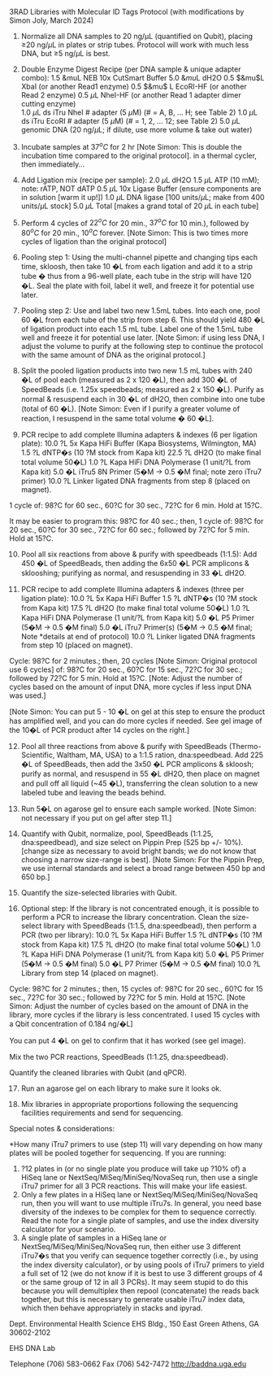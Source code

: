 3RAD Libraries with Molecular ID Tags Protocol
(with modifications by Simon Joly, March 2024)


1. Normalize all DNA samples to 20 ng/μL (quantified on Qubit), placing $\geq$20 ng/$\mu$L in plates or strip tubes.  Protocol will work with much less DNA, but $\geq$5 ng/$\mu$L is best.

2. Double Enzyme Digest Recipe (per DNA sample & unique adapter combo):
1.5 \&muL  NEB 10x CutSmart Buffer 
5.0 $\&mu$L  dH2O
0.5 $&mu$L  XbaI (or another Read1 enzyme)
0.5 $&mu$ L  EcoRI-HF (or another Read 2 enzyme)
0.5 $\mu$L  NheI-HF (or another Read 1 adapter dimer cutting enzyme)	
1.0 $\mu$L ds iTru NheI # adapter (5 $\mu$M) (# = A, B, ... H; see Table 2)
1.0 $\mu$L ds iTru EcoRI # adapter (5 $\mu$M) (# = 1, 2, ... 12; see Table 2)
5.0 $\mu$L genomic DNA (20 ng/$\mu$L; if dilute, use more volume & take out water) 

3. Incubate samples at $37^oC$ for 2 hr [Note Simon: This is double the incubation time compared to the original protocol]. in a thermal cycler, then immediately...

4. Add Ligation mix (recipe per sample): 
2.0 $\mu$L dH2O 
1.5 $\mu$L ATP (10 mM); note: rATP, NOT dATP
0.5 $\mu$L 10x Ligase Buffer (ensure components are in solution [warm it up!])
1.0 $\mu$L DNA ligase [100 units/$\mu$L; make from 400 units/$\mu$L stock]
5.0 $\mu$L Total  [makes a grand total of 20 $\mu$L in each tube]

5. Perform 4 cycles of $22^oC$ for 20 min., $37^oC$ for 10 min.), followed by $80^oC$ for 20 min., $10^oC$ forever. [Note Simon: This is two times more cycles of ligation than the original protocol]

6. Pooling step 1:  Using the multi-channel pipette and changing tips each time, skloosh, then take 10 �L from each ligation and add it to a strip tube � thus from a 96-well plate, each tube in the strip will have 120 �L.  Seal the plate with foil, label it well, and freeze it for potential use later.

7. Pooling step 2:  Use and label two new 1.5mL tubes. Into each one, pool 60 �L from each tube of the strip from step 6.  This should yield 480 �L of ligation product into each 1.5 mL tube.  Label one of the 1.5mL tube well and freeze it for potential use later. [Note Simon: if using less DNA, I adjust the volume to purify at the following step to continue the protocol with the same amount of DNA as the original protocol.]

8. Split the pooled ligation products into two new 1.5 mL tubes with 240 �L of pool each (measured as 2 x 120 �L), then add 300 �L of SpeedBeads (i.e. 1.25x speedbeads; measured as 2 x 150 �L).  Purify as normal & resuspend each in 30 �L of dH2O, then combine into one tube (total of 60 �L). [Note Simon: Even if I purify a greater volume of reaction, I resuspend in the same total volume � 60 �L].

9. PCR recipe to add complete Illumina adapters & indexes (6 per ligation plate): 
	10.0 ?L  5x Kapa HiFi Buffer (Kapa Biosystems, Wilmington, MA)
	1.5 ?L  dNTP�s  (10 ?M stock from Kapa kit)
	22.5 ?L  dH2O  (to make final total volume 50�L)
	1.0 ?L  Kapa HiFi DNA Polymerase (1 unit/?L from Kapa kit) 
	5.0 �L  iTru5 8N Primer (5�M -> 0.5 �M final; note zero iTru7 primer) 
	10.0 ?L  Linker ligated DNA fragments from step 8 (placed on magnet).  

1 cycle of:  98?C for 60 sec., 60?C for 30 sec., 72?C for 6 min. Hold at 15?C.

It may be easier to program this: 98?C for 40 sec.; then, 1 cycle of:  98?C for 20 sec., 60?C for 30 sec., 72?C for 60 sec.; followed by 72?C for 5 min. Hold at 15?C.

10. Pool all six reactions from above & purify with speedbeads (1:1.5):  Add 450 �L of SpeedBeads, then adding the 6x50 �L PCR amplicons & sklooshing; purifying as normal, and resuspending in 33 �L dH2O.  

11. PCR recipe to add complete Illumina adapters & indexes (three per ligation plate): 
	10.0 ?L  5x Kapa HiFi Buffer 
	1.5 ?L  dNTP�s  (10 ?M stock from Kapa kit)
	17.5 ?L  dH2O  (to make final total volume 50�L)
	1.0 ?L  Kapa HiFi DNA Polymerase (1 unit/?L from Kapa kit) 
	5.0 �L  P5 Primer (5�M -> 0.5 �M final) 
	5.0 �L  iTru7 Primer(s) (5�M -> 0.5 �M final; Note *details at end of protocol)
	10.0 ?L  Linker ligated DNA fragments from step 10 (placed on magnet).  

Cycle: 98?C for  2 minutes.; then, 20 cycles [Note Simon: Original protocol use 6 cycles] of:  98?C for 20 sec., 60?C for 15 sec., 72?C for 30 sec.; followed by 72?C for 5 min. Hold at 15?C.  [Note: Adjust the number of cycles based on the amount of input DNA, more cycles if less input DNA was used.] 

[Note Simon: You can put 5 - 10 �L on gel at this step to ensure the product has amplified well, and you can do more cycles if needed. See gel image of the 10�L of PCR product after 14 cycles on the right.]

12. Pool all three reactions from above & purify with SpeedBeads (Thermo-Scientific, Waltham, MA, USA) to a 1:1.5 ration, dna:speedbead. Add 225 �L of SpeedBeads, then add the 3x50 �L PCR amplicons & skloosh; purify as normal, and resuspend in 55 �L dH2O, then place on magnet and pull off all liquid (~45 �L), transferring the clean solution to a new labeled tube and leaving the beads behind.

13. Run 5�L on agarose gel to ensure each sample worked. [Note Simon: not necessary if you put on gel after step 11.]

14. Quantify with Qubit, normalize, pool, SpeedBeads (1:1.25, dna:speedbead), and size select on Pippin Prep (525 bp +/- 10%).  [change size as necessary to avoid bright bands; we do not know that choosing a narrow size-range is best]. [Note Simon: For the Pippin Prep, we use internal standards and select a broad range between 450 bp and 650 bp.]

15. Quantify the size-selected libraries with Qubit.

16. Optional step: If the library is not concentrated enough, it is possible to perform a PCR to increase the library concentration. Clean the size-select library with SpeedBeads (1:1.5, dna:speedbead), then perform a PCR (two per library):
	10.0 ?L  5x Kapa HiFi Buffer 
	1.5 ?L  dNTP�s  (10 ?M stock from Kapa kit)
	17.5 ?L  dH2O  (to make final total volume 50�L)
	1.0 ?L  Kapa HiFi DNA Polymerase (1 unit/?L from Kapa kit) 
	5.0 �L  P5 Primer (5�M -> 0.5 �M final) 
	5.0 �L  P7 Primer (5�M -> 0.5 �M final)
	10.0 ?L  Library from step 14 (placed on magnet).  

Cycle: 98?C for  2 minutes.; then, 15 cycles of:  98?C for 20 sec., 60?C for 15 sec., 72?C for 30 sec.; followed by 72?C for 5 min. Hold at 15?C.  [Note Simon: Adjust the number of cycles based on the amount of DNA in the library, more cycles if the library is less concentrated. I used 15 cycles with a Qbit concentration of 0.184 ng/�L]

You can put 4 �L on gel to confirm that it has worked (see gel image).

Mix the two PCR reactions, SpeedBeads (1:1.25, dna:speedbead).

Quantify the cleaned libraries with Qubit (and qPCR).


17. Run an agarose gel on each library to make sure it looks ok.

18. Mix libraries in appropriate proportions following the sequencing facilities requirements and send for sequencing.


Special notes & considerations:

*How many iTru7 primers to use (step 11) will vary depending on how many plates will be pooled together for sequencing.  If you are running:
1) ?12 plates in (or no single plate you produce will take up ?10% of) a HiSeq lane or NextSeq/MiSeq/MiniSeq/NovaSeq run, then use a single iTru7 primer for all 3 PCR reactions.  This will make your life easiest.
2) Only a few plates in a HiSeq lane or NextSeq/MiSeq/MiniSeq/NovaSeq run, then you will want to use multiple iTru7s.  In general, you need base diversity of the indexes to be complex for them to sequence correctly.  Read the note for a single plate of samples, and use the index diversity calculator for your scenario.
3) A single plate of samples in a HiSeq lane or NextSeq/MiSeq/MiniSeq/NovaSeq run, then either use 3 different iTru7�s that you verify can sequence together correctly (i.e., by using the index diversity calculator), or by using pools of iTru7 primers to yield a full set of 12 (we do not know if it is best to use 3 different groups of 4 or the same group of 12 in all 3 PCRs).  It may seem stupid to do this because you will demultiplex then repool (concatenate) the reads back together, but this is necessary to generate usable iTru7 index data, which then behave appropriately in stacks and ipyrad.



Dept. Environmental Health Science
EHS Bldg., 150 East Green
Athens, GA  30602-2102


EHS DNA Lab


Telephone (706) 583-0662
Fax (706) 542-7472
http://baddna.uga.edu





